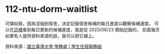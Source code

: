 # 112-ntu-dorm-waitlist
可憐如我，因為沒抽到宿舍，決定記錄宿舍候補的每日進度以觀察候補速度。
可以在[這裡](https://alan-kuan.github.io/112-ntu-dorm-waitlist/)看到每日更新的候補進度，我是從 2023/08/23 開始記錄的，
前面幾天如果有人提供資料來源的話，我可以把它補上。

資料來源：[國立臺灣大學 學務處 | 學生住宿服務組](https://osa_dorm.ntu.edu.tw/)
